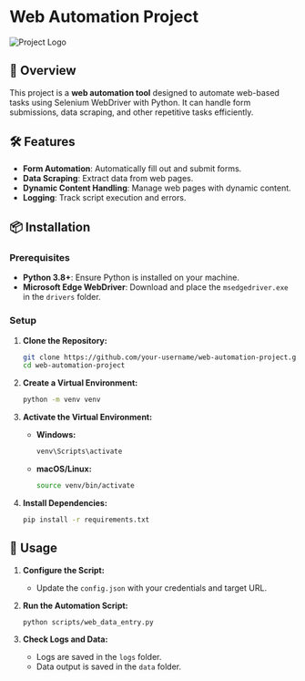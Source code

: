 # Web Automation Project

![Project Logo]([![image](https://github.com/user-attachments/assets/dd52ecc8-8fb7-4565-a3b9-d054f7954d45](https://www.edureka.co/blog/wp-content/uploads/2019/03/Web-Automation-Web-Automation-using-UiPath-Edureka-1.png)](https://www.edureka.co/blog/wp-content/uploads/2019/03/Web-Automation-Web-Automation-using-UiPath-Edureka-1.png))
) <!-- Replace with your logo URL -->

## 🚀 Overview

This project is a **web automation tool** designed to automate web-based tasks using Selenium WebDriver with Python. It can handle form submissions, data scraping, and other repetitive tasks efficiently.

## 🛠️ Features

- **Form Automation**: Automatically fill out and submit forms.
- **Data Scraping**: Extract data from web pages.
- **Dynamic Content Handling**: Manage web pages with dynamic content.
- **Logging**: Track script execution and errors.

## 📦 Installation

### Prerequisites

- **Python 3.8+**: Ensure Python is installed on your machine.
- **Microsoft Edge WebDriver**: Download and place the `msedgedriver.exe` in the `drivers` folder.

### Setup

1. **Clone the Repository:**
    ```bash
    git clone https://github.com/your-username/web-automation-project.git](https://github.com/Nick3344/web_automation_project
    cd web-automation-project
    ```

2. **Create a Virtual Environment:**
    ```bash
    python -m venv venv
    ```

3. **Activate the Virtual Environment:**
    - **Windows:**
        ```bash
        venv\Scripts\activate
        ```
    - **macOS/Linux:**
        ```bash
        source venv/bin/activate
        ```

4. **Install Dependencies:**
    ```bash
    pip install -r requirements.txt
    ```

## 🔧 Usage

1. **Configure the Script:**
    - Update the `config.json` with your credentials and target URL.

2. **Run the Automation Script:**
    ```bash
    python scripts/web_data_entry.py
    ```

3. **Check Logs and Data:**
    - Logs are saved in the `logs` folder.
    - Data output is saved in the `data` folder.

